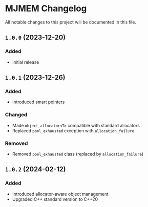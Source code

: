 # MJMEM Changelog

All notable changes to this project will be documented in this file.

## `1.0.0` (2023-12-20)

### **Added**

* Initial release

## `1.0.1` (2023-12-26)

### **Added**

* Introduced smart pointers

### **Changed**

* Made `object_allocator<T>` compatible with standard allocators
* Replaced `pool_exhausted` exception with `allocation_failure`

### **Removed**

* Removed `pool_exhausted` class (replaced by `allocation_failure`)

## `1.0.2` (2024-02-12)

### **Added**

* Introduced allocator-aware object management
* Upgraded C++ standard version to C++20
